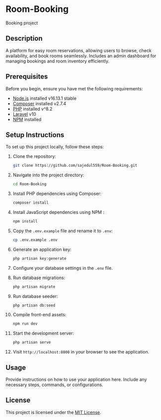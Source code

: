 # Room-Booking
Booking project

## Description

A platform for easy room reservations, allowing users to browse, check availability, and book rooms seamlessly. Includes an admin dashboard for managing bookings and room inventory efficiently.

## Prerequisites

Before you begin, ensure you have met the following requirements:

-   [Node.js](https://nodejs.org/) installed v16.13.1 stable
-   [Composer](https://getcomposer.org/) installed v2.7.4
-   [PHP](https://www.php.net/) installed v^8.2
-   [Laravel](https://laravel.com/) v10
-   [NPM](https://www.npmjs.com/)  installed

## Setup Instructions

To set up this project locally, follow these steps:

1. Clone the repository:

    ```bash
    git clone https://github.com/sajedul559/Room-Booking.git
    ```

2. Navigate into the project directory:

    ```bash
    cd Room-Booking
    ```

3. Install PHP dependencies using Composer:

    ```bash
    composer install
    ```

4. Install JavaScript dependencies using NPM :

    ```bash
    npm install
    ```

  

5. Copy the `.env.example` file and rename it to `.env`:

    ```bash
    cp .env.example .env
    ```

6. Generate an application key:

    ```bash
    php artisan key:generate
    ```

7. Configure your database settings in the `.env` file.

8. Run database migrations:

    ```bash
    php artisan migrate
    ```

9. Run database seeder:

    ```bash
    php artisan db:seed
    ```

10. Compile front-end assets:

    ```bash
    npm run dev
    ```

11. Start the development server:

    ```bash
    php artisan serve
    ```

12. Visit `http://localhost:8000` in your browser to see the application.

## Usage

Provide instructions on how to use your application here. Include any necessary steps, commands, or configurations.

## License

This project is licensed under the [MIT License](LICENSE).

